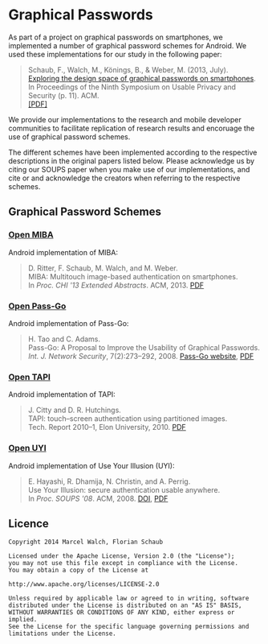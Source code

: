 # Graphical Passwords

As part of a project on graphical passwords on smartphones, we implemented a number of graphical password schemes for Android. 
We used these implementations for our study in the following paper:

>  Schaub, F., Walch, M., Könings, B., & Weber, M. (2013, July).<br>
>  [Exploring the design space of graphical passwords on smartphones](http://dl.acm.org/citation.cfm?id=2501615).<br>
>  In Proceedings of the Ninth Symposium on Usable Privacy and Security (p. 11). ACM.<br>
>  [[PDF]](http://cups.cs.cmu.edu/soups/2013/proceedings/a11_Schaub.pdf)

We provide our implementations to the research and mobile developer communities to facilitate replication of research results and encoruage the use of graphical password schemes.

The different schemes have been implemented according to the respective descriptions in the original papers listed below. Please acknowledge us by citing our SOUPS paper when you make use of our implementations, and cite or and acknowledge the creators when referring to the respective schemes.

## Graphical Password Schemes

### [Open MIBA](Source/src/de/uulm/graphicalpasswords/openmiba/README.md)
Android implementation of MIBA:
>  D. Ritter, F. Schaub, M. Walch, and M. Weber.<br>
>  MIBA: Multitouch image-based authentication on smartphones.<br>
>  In <i>Proc. CHI '13 Extended Abstracts</i>. ACM, 2013.
[PDF](http://www.uni-ulm.de/fileadmin/website_uni_ulm/iui.inst.100/institut/Papers/Prof_Weber/2013-CHI-EA-miba.pdf)

### [Open Pass-Go](Source/src/de/uulm/graphicalpasswords/openpassgo/README.md)
Android implementation of Pass-Go:

>  H. Tao and C. Adams.<br> 
>  Pass-Go: A Proposal to Improve the Usability of Graphical Passwords.<br>
>  <i>Int. J. Network Security</i>, 7(2):273–292, 2008.
[Pass-Go website](http://passgo.ca/), [PDF](http://passgo.ca/ijns-2008-v7-n2-p273-292.pdf)

### [Open TAPI](Source/src/de/uulm/graphicalpasswords/opentapi/README.md)
Android implementation of TAPI:

>  J. Citty and D. R. Hutchings.<br> 
>  TAPI: touch–screen authentication using partitioned images.<br>
>  Tech. Report 2010–1, Elon University, 2010.
[PDF](http://facstaff.elon.edu/dhutchings/papers/citty2010tapi.pdf)

### [Open UYI](Source/src/de/uulm/graphicalpasswords/openuyi/README.md)
Android implementation of Use Your Illusion (UYI):

>  E. Hayashi, R. Dhamija, N. Christin, and A. Perrig.<br> 
>  Use Your Illusion: secure authentication usable anywhere.<br>
>  In <i>Proc. SOUPS '08</i>. ACM, 2008.
[DOI](http://dx.doi.org/10.1145/1408664.1408670), [PDF](http://cups.cs.cmu.edu/soups/2008/proceedings/p35Hayashi.pdf)
	

## Licence

    Copyright 2014 Marcel Walch, Florian Schaub

    Licensed under the Apache License, Version 2.0 (the "License");
    you may not use this file except in compliance with the License.
    You may obtain a copy of the License at

    http://www.apache.org/licenses/LICENSE-2.0

    Unless required by applicable law or agreed to in writing, software
    distributed under the License is distributed on an "AS IS" BASIS,
    WITHOUT WARRANTIES OR CONDITIONS OF ANY KIND, either express or implied.
    See the License for the specific language governing permissions and
    limitations under the License.
